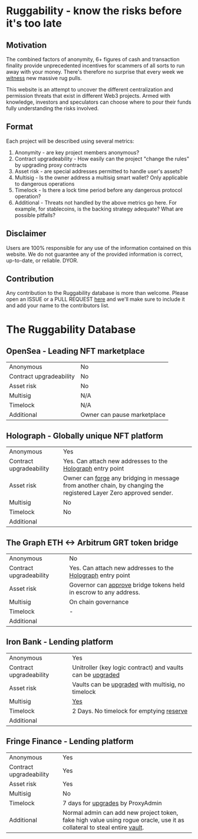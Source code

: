 # Ruggability - know the risks before it's too late

## Motivation

The combined factors of anonymity, 6+ figures of cash and transaction finality provide unprecedented incentives for scammers of all sorts to run away with your money. There's therefore no surprise that every week we [witness](https://web3isgoinggreat.com/?theme=rugPull) new massive rug pulls.

This website is an attempt to uncover the different centralization and permission threats that exist in different Web3 projects. Armed with knowledge, investors and speculators can choose where to pour their funds fully understanding the risks involved.

## Format

Each project will be described using several metrics:

1.  Anonymity - are key project members anonymous?
2.  Contract upgradeability - How easily can the project "change the rules" by upgrading proxy contracts
3.  Asset risk - are special addresses permitted to handle user's assets?
4.  Multisig - Is the owner address a multisig smart wallet? Only applicable to dangerous operations
5.  Timelock - Is there a lock time period before any dangerous protocol operation?
6.  Additional - Threats not handled by the above metrics go here. For example, for stablecoins, is the backing strategy adequate? What are possible pitfalls?

## Disclaimer

Users are 100% responsible for any use of the information contained on this website. We do not guarantee any of the provided information is correct, up-to-date, or reliable. DYOR.

## Contribution

Any contribution to the Ruggability database is more than welcome. Please open an ISSUE or a PULL REQUEST [here](https://github.com/trust1995/ruggability) and we'll make sure to include it and add your name to the contributors list.

# The Ruggability Database

## OpenSea - Leading NFT marketplace

|     |     |
| --- | --- |
| Anonymous | No  |
| Contract upgradeability | No  |
| Asset risk | No  |
| Multisig | N/A |
| Timelock | N/A |
| Additional | Owner can pause marketplace |

## Holograph - Globally unique NFT platform

|     |     |
| --- | --- |
| Anonymous | Yes |
| Contract upgradeability | Yes. Can attach new addresses to the [Holograph](https://github.com/holographxyz/holograph-protocol/blob/c4_audit/contracts/Holograph.sol) entry point |
| Asset risk | Owner can [forge](https://github.com/holographxyz/holograph-protocol/blob/b39a61ca53f97fcae8a39f92c2285d6b57a16de0/contracts/module/LayerZeroModule.sol#L190) any bridging in message from another chain, by changing the registered Layer Zero approved sender. |
| Multisig | No  |
| Timelock | No  |
| Additional |     |

## The Graph ETH <-> Arbitrum GRT token bridge

|     |     |
| --- | --- |
| Anonymous | No  |
| Contract upgradeability | Yes. Can attach new addresses to the [Holograph](https://github.com/holographxyz/holograph-protocol/blob/c4_audit/contracts/Holograph.sol) entry point |
| Asset risk | Governor can [approve](https://github.com/graphprotocol/contracts/blob/7b383140ba5430a564d3caecb1074b31f5497bab/contracts/gateway/BridgeEscrow.sol#L28) bridge tokens held in escrow to any address. |
| Multisig | On chain governance |
| Timelock | -   |
| Additional |     |

## Iron Bank - Lending platform

|     |     |
| --- | --- |
| Anonymous | Yes |
| Contract upgradeability | Unitroller (key logic contract) and vaults can be [upgraded](https://docs.ib.xyz/#protocol-contract) |
| Asset risk | Vaults can be [upgraded](https://etherscan.io/address/0x41c84c0e2ee0b740cf0d31f63f3b6f627dc6b393#readContract) with multisig, no timelock |
| Multisig | [Yes](https://docs.ib.xyz/governance) |
| Timelock | 2 Days. No timelock for emptying [reserve](https://docs.ib.xyz/governance) |
| Additional |     |

## Fringe Finance - Lending platform

|     |     |
| --- | --- |
| Anonymous | Yes |
| Contract upgradeability | Yes |
| Asset risk | Yes |
| Multisig | No  |
| Timelock | 7 days for [upgrades](https://etherscan.io/address/0xfb872a364e63950f9847a39202bb4d1c07534466#readContract) by ProxyAdmin |
| Additional | Normal admin can add new project token, fake high value using rogue oracle, use it as collateral to steal entire [vault](https://etherscan.io/address/0x9fD0928A09E8661945767E75576C912023bA384D?utm_source=immunefi#readProxyContract#F5). |
